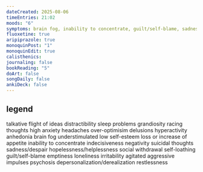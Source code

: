 ```yaml
---
dateCreated: 2025-08-06
timeEntries: 21:02
moods: "6"
symptoms: brain fog, inability to concentrate, guilt/self-blame, sadness/despair, high anxiety, anhedonia, self-loathing, restlessness, depersonalization/derealization
fluoxetine: true
aripiprazole: true
monoquinPost: "1"
monoquinEdit: true
calisthenics: 
journaling: false
bookReading: "5"
doArt: false
songDaily: false
ankiDeck: false
---
```

## legend
talkative
flight of ideas
distractibility
sleep problems
grandiosity
racing thoughts
high anxiety
headaches
over-optimisim
delusions
hyperactivity
anhedonia
brain fog
understimulated
low self-esteem
loss or increase of appetite
inability to concentrate
indecisiveness
negativity
suicidal thoughts
sadness/despair
hopelessness/helplessness
social withdrawal
self-loathing
guilt/self-blame
emptiness
loneliness
irritability
agitated
aggressive impulses
psychosis
depersonalization/derealization
restlessness